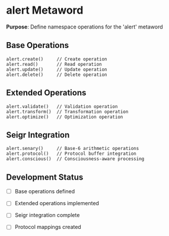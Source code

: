 # alert Metaword

**Purpose**: Define namespace operations for the 'alert' metaword

## Base Operations

```hyphos
alert.create()     // Create operation
alert.read()       // Read operation  
alert.update()     // Update operation
alert.delete()     // Delete operation
```

## Extended Operations

```hyphos
alert.validate()   // Validation operation
alert.transform()  // Transformation operation
alert.optimize()   // Optimization operation
```

## Seigr Integration

```hyphos
alert.senary()     // Base-6 arithmetic operations
alert.protocol()   // Protocol buffer integration
alert.conscious()  // Consciousness-aware processing
```

## Development Status

- [ ] Base operations defined
- [ ] Extended operations implemented  
- [ ] Seigr integration complete
- [ ] Protocol mappings created

